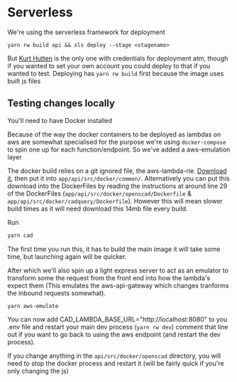 # Serverless

We're using the serverless framework for deployment

```
yarn rw build api && sls deploy --stage <stagename>
```
But [Kurt Hutten](https://github.com/Irev-Dev) is the only one with credentials for deployment atm, though if you wanted to set your own account you could deploy to that if you wanted to test.
Deploying has `yarn rw build` first because the image uses built js files

## Testing changes locally

You'll need to have Docker installed

Because of the way the docker containers to be deployed as lambdas on aws are somewhat specialised for the purpose we're using `docker-compose` to spin one up for each function/endpoint. So we've added a aws-emulation layer


The docker build relies on a git ignored file, the aws-lambda-rie. [Download it](https://github.com/aws/aws-lambda-runtime-interface-emulator/releases/download/v1.0/aws-lambda-rie), then put it into `app/api/src/docker/common/`. Alternatively you can put this download into the DockerFiles by reading the instructions at around line 29 of the DockerFiles (`app/api/src/docker/openscad/Dockerfile` & `app/api/src/docker/cadquery/Dockerfile`). However this will mean slower build times as it will need download this 14mb file every build.


Run

```bash
yarn cad
```
The first time you run this, it has to build the main image it will take some time, but launching again will be quicker.

After which we'll also spin up a light express server to act as an emulator to transform some the request from the front end into how the lambda's expect them (This emulates the aws-api-gateway which changes tranforms the inbound requests somewhat).
```
yarn aws-emulate
```
You can now add CAD_LAMBDA_BASE_URL="http://localhost:8080" to you .env file and restart your main dev process (`yarn rw dev`) comment that line out if you want to go back to using the aws endpoint (and restart the dev process).

If you change anything in the `api/src/docker/openscad` directory, you will need to stop the docker process and restart it (will be fairly quick if you're only changing the js)


